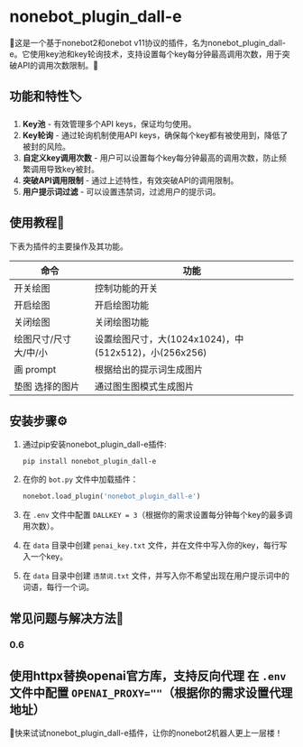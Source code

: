 # nonebot_plugin_dall-e

🌈这是一个基于nonebot2和onebot v11协议的插件，名为nonebot_plugin_dall-e。它使用key池和key轮询技术，支持设置每个key每分钟最高调用次数，用于突破API的调用次数限制。🚀

## 功能和特性🏷️
1. **Key池** - 有效管理多个API keys，保证均匀使用。
2. **Key轮询** - 通过轮询机制使用API keys，确保每个key都有被使用到，降低了被封的风险。
3. **自定义key调用次数** - 用户可以设置每个key每分钟最高的调用次数，防止频繁调用导致key被封。
4. **突破API调用限制** - 通过上述特性，有效突破API的调用限制。
5. **用户提示词过滤** - 可以设置违禁词，过滤用户的提示词。

## 使用教程📒

下表为插件的主要操作及其功能。

| 命令                   | 功能                                                  |
| ---------------------- | ----------------------------------------------------- |
| 开关绘图               | 控制功能的开关                                        |
| 开启绘图               | 开启绘图功能                                          |
| 关闭绘图               | 关闭绘图功能                                          |
| 绘图尺寸/尺寸 大/中/小 | 设置绘图尺寸，大(1024x1024)，中(512x512)，小(256x256) |
| 画 prompt              | 根据给出的提示词生成图片                              |
| 垫图 选择的图片        | 通过图生图模式生成图片                                |

## 安装步骤⚙️

1. 通过pip安装nonebot_plugin_dall-e插件:
    ```
    pip install nonebot_plugin_dall-e
    ```
2. 在你的 `bot.py` 文件中加载插件：
    ```python
    nonebot.load_plugin('nonebot_plugin_dall-e')
    ```

3. 在 `.env` 文件中配置 `DALLKEY = 3`（根据你的需求设置每分钟每个key的最多调用次数）。

4. 在 `data` 目录中创建 `penai_key.txt` 文件，并在文件中写入你的key，每行写入一个key。

5. 在 `data` 目录中创建 `违禁词.txt` 文件，并写入你不希望出现在用户提示词中的词语，每行一个词。

## 常见问题与解决方法🔧

### 0.6
使用httpx替换openai官方库，支持反向代理
在 `.env` 文件中配置 `OPENAI_PROXY=""`（根据你的需求设置代理地址）
---
🥳快来试试nonebot_plugin_dall-e插件，让你的nonebot2机器人更上一层楼！